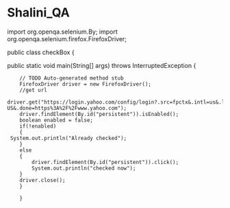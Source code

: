 # Shalini_QA
import org.openqa.selenium.By;
import org.openqa.selenium.firefox.FirefoxDriver;

public class checkBox {

public static void main(String[] args) throws InterruptedException {
		
		// TODO Auto-generated method stub
		FirefoxDriver driver = new FirefoxDriver();
		//get url		
		driver.get("https://login.yahoo.com/config/login?.src=fpctx&.intl=us&.lang=en-US&.done=https%3A%2F%2Fwww.yahoo.com");
		driver.findElement(By.id("persistent")).isEnabled();
		boolean enabled = false;
		if(!enabled)
        {
     System.out.println("Already checked");
	    }
	    else
	    {
	        driver.findElement(By.id("persistent")).click();
	        System.out.println("checked now");
        }
		driver.close();
		}

		}

